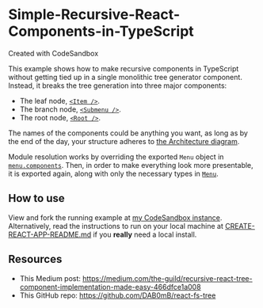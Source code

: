 # Simple-Recursive-React-Components-in-TypeScript
Created with CodeSandbox

This example shows how to make recursive components in TypeScript without getting tied up in a single monolithic tree generator component. Instead, it breaks the tree generation into three major components:

- The leaf node, [`<Item />`](./src/menu/components/MenuItem.tsx).
- The branch node, [`<Submenu />`](./src/menu/components/MenuSubmenu.tsx).
- The root node, [`<Root />`](./src/index.tsx).

The names of the components could be anything you want, as long as by the end of the day, your structure adheres to [the Architecture diagram](https://medium.com/the-guild/recursive-react-tree-component-implementation-made-easy-466dfce1a008#b5ba).

Module resolution works by overriding the exported `Menu` object in [`menu.components`](./src/menu/components/menu.components.ts). Then, in order to make everything look more presentable, it is exported again, along with only the necessary types in [`Menu`](./src/menu/Menu.ts`).

## How to use
View and fork the running example at [my CodeSandbox instance](https://codesandbox.io/s/github/andrewsantarin/Simple-Recursive-React-Components-in-TypeScript). Alternatively, read the instructions to run on your local machine at [CREATE-REACT-APP-README.md](./CREATE-REACT-APP-README.md) if you **really** need a local install.

## Resources

- This Medium post: https://medium.com/the-guild/recursive-react-tree-component-implementation-made-easy-466dfce1a008
- This GitHub repo: https://github.com/DAB0mB/react-fs-tree
